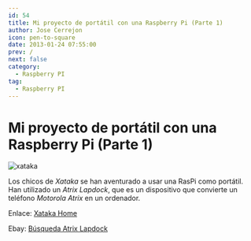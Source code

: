 ```yaml
---
id: 54
title: Mi proyecto de portátil con una Raspberry Pi (Parte 1)
author: Jose Cerrejon
icon: pen-to-square
date: 2013-01-24 07:55:00
prev: /
next: false
category:
  - Raspberry PI
tag:
  - Raspberry PI
---
```


# Mi proyecto de portátil con una Raspberry Pi (Parte 1)

![xataka](/images/xakatahome.jpg)

Los chicos de *Xataka* se han aventurado a usar una RasPi como portátil. Han utilizado un *Atrix Lapdock*, que es un dispositivo que convierte un teléfono *Motorola Atrix* en un ordenador.

Enlace: [Xataka Home](http://www.xatakahome.com/trucos-y-bricolaje-smart/mi-proyecto-de-portatil-con-una-raspberry-pi-parte-1)

Ebay: [Búsqueda Atrix Lapdock](http://www.ebay.es/sch/i.html?LH_PrefLoc=3&_trkparms=65%253A12%257C66%253A2%257C39%253A1%257C72%253A7076&rt=nc&_nkw=atrix+laptop&_trksid=p3286.c0.m14&_sop=15&_sc=1)